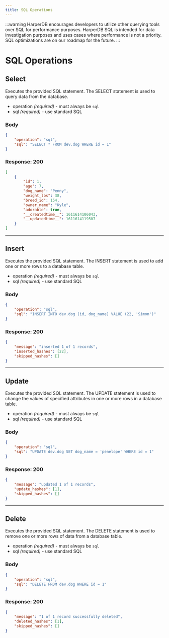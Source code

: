```yaml
---
title: SQL Operations
---
```


:::warning
HarperDB encourages developers to utilize other querying tools over SQL for performance purposes. HarperDB SQL is intended for data investigation purposes and uses cases where performance is not a priority. SQL optimizations are on our roadmap for the future.
:::

# SQL Operations

## Select

Executes the provided SQL statement. The SELECT statement is used to query data from the database.

- operation _(required)_ - must always be `sql`
- sql _(required)_ - use standard SQL

### Body

```json
{
	"operation": "sql",
	"sql": "SELECT * FROM dev.dog WHERE id = 1"
}
```

### Response: 200

```json
[
	{
		"id": 1,
		"age": 7,
		"dog_name": "Penny",
		"weight_lbs": 38,
		"breed_id": 154,
		"owner_name": "Kyle",
		"adorable": true,
		"__createdtime__": 1611614106043,
		"__updatedtime__": 1611614119507
	}
]
```

---

## Insert

Executes the provided SQL statement. The INSERT statement is used to add one or more rows to a database table.

- operation _(required)_ - must always be `sql`
- sql _(required)_ - use standard SQL

### Body

```json
{
	"operation": "sql",
	"sql": "INSERT INTO dev.dog (id, dog_name) VALUE (22, 'Simon')"
}
```

### Response: 200

```json
{
	"message": "inserted 1 of 1 records",
	"inserted_hashes": [22],
	"skipped_hashes": []
}
```

---

## Update

Executes the provided SQL statement. The UPDATE statement is used to change the values of specified attributes in one or more rows in a database table.

- operation _(required)_ - must always be `sql`
- sql _(required)_ - use standard SQL

### Body

```json
{
	"operation": "sql",
	"sql": "UPDATE dev.dog SET dog_name = 'penelope' WHERE id = 1"
}
```

### Response: 200

```json
{
	"message": "updated 1 of 1 records",
	"update_hashes": [1],
	"skipped_hashes": []
}
```

---

## Delete

Executes the provided SQL statement. The DELETE statement is used to remove one or more rows of data from a database table.

- operation _(required)_ - must always be `sql`
- sql _(required)_ - use standard SQL

### Body

```json
{
	"operation": "sql",
	"sql": "DELETE FROM dev.dog WHERE id = 1"
}
```

### Response: 200

```json
{
	"message": "1 of 1 record successfully deleted",
	"deleted_hashes": [1],
	"skipped_hashes": []
}
```

